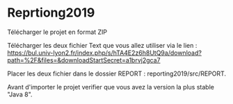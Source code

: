 # Reprtiong2019

Télécharger le projet en format ZIP

Télécharger les deux fichier Text que vous allez utiliser via le lien : https://bul.univ-lyon2.fr/index.php/s/hTA4E2z6h8UtQ9a/download?path=%2F&files=&downloadStartSecret=a1brvj2gca7

Placer les deux fichier dans le dossier REPORT : reporting2019/src/REPORT.

Avant d'importer le projet verifier que vous avez la version la plus stable "Java 8".





